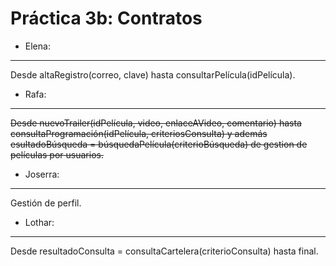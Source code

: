 Práctica 3b: Contratos
======================

* Elena:
--------
Desde altaRegistro(correo, clave) hasta consultarPelícula(idPelícula).
* Rafa:
--------
~~Desde nuevoTrailer(idPelícula, video, enlaceAVideo, comentario) hasta consultaProgramación(idPelícula, criteriosConsulta) y además esultadoBúsqueda = búsquedaPelícula(criterioBúsqueda) de gestion de películas por usuarios.~~
* Joserra:
----------
Gestión de perfil. 

* Lothar:
---------
Desde resultadoConsulta = consultaCartelera(criterioConsulta) hasta final.
